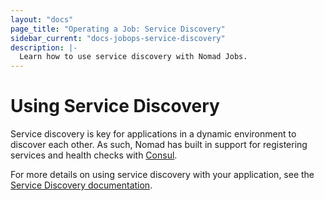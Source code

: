 ```yaml
---
layout: "docs"
page_title: "Operating a Job: Service Discovery"
sidebar_current: "docs-jobops-service-discovery"
description: |-
  Learn how to use service discovery with Nomad Jobs.
---
```


# Using Service Discovery

Service discovery is key for applications in a dynamic environment to discover
each other. As such, Nomad has built in support for registering services and
health checks with [Consul](http://consul.io).

For more details on using service discovery with your application, see
the [Service Discovery documentation](/docs/jobspec/servicediscovery.html).
